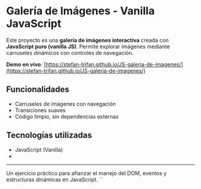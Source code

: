 # Galería de Imágenes - Vanilla JavaScript

Este proyecto es una **galería de imágenes interactiva** creada con **JavaScript puro (vanilla JS)**. Permite explorar imágenes mediante carruseles dinámicos con controles de navegación.

**Demo en vivo**: [https://stefan-trifan.github.io/JS-galeria-de-imagenes/](https://stefan-trifan.github.io/JS-galeria-de-imagenes/)

## Funcionalidades

- Carruseles de imágenes con navegación
- Transiciones suaves
- Código limpio, sin dependencias externas

## Tecnologías utilizadas

- JavaScript (Vanilla)
- 
---

Un ejercicio práctico para afianzar el manejo del DOM, eventos y estructuras dinámicas en JavaScript.
``

